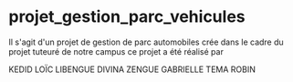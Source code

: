 # projet_gestion_parc_vehicules

Il s'agit d'un projet de gestion de parc automobiles crée dans le cadre du projet tuteuré de notre campus
ce projet a été réalisé par

KEDID LOÏC
LIBENGUE DIVINA
ZENGUE GABRIELLE
TEMA ROBIN

